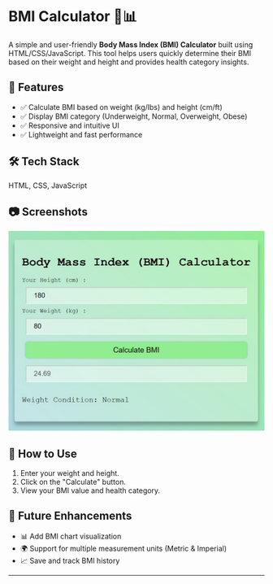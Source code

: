 # BMI Calculator 💪📊  

A simple and user-friendly **Body Mass Index (BMI) Calculator** built using HTML/CSS/JavaScript. This tool helps users quickly determine their BMI based on their weight and height and provides health category insights.  

## 🚀 Features  
- ✅ Calculate BMI based on weight (kg/lbs) and height (cm/ft)  
- ✅ Display BMI category (Underweight, Normal, Overweight, Obese)  
- ✅ Responsive and intuitive UI  
- ✅ Lightweight and fast performance  

## 🛠 Tech Stack  
HTML, CSS, JavaScript

## 📷 Screenshots  
![BMI Calculator Screenshot](bmi.jpg)

## 📌 How to Use  
1. Enter your weight and height.  
2. Click on the "Calculate" button.  
3. View your BMI value and health category.  

## 🎯 Future Enhancements  
- 📊 Add BMI chart visualization  
- 🌍 Support for multiple measurement units (Metric & Imperial)  
- 📈 Save and track BMI history  

---

